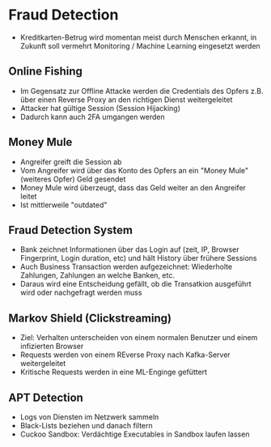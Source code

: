 # Fraud Detection

- Kreditkarten-Betrug wird momentan meist durch Menschen erkannt, in Zukunft soll vermehrt Monitoring / Machine Learning eingesetzt werden

## Online Fishing
- Im Gegensatz zur Offline Attacke werden die Credentials des Opfers z.B. über einen Reverse Proxy an den richtigen Dienst weitergeleitet
- Attacker hat gültige Session (Session Hijacking)
- Dadurch kann auch 2FA umgangen werden

## Money Mule
- Angreifer greift die Session ab
- Vom Angreifer wird über das Konto des Opfers an ein "Money Mule" (weiteres Opfer) Geld gesendet
- Money Mule wird überzeugt, dass das Geld weiter an den Angreifer leitet
- Ist mittlerweile "outdated"

## Fraud Detection System
- Bank zeichnet Informationen über das Login auf (zeit, IP, Browser Fingerprint, Login duration, etc) und hält History über frühere Sessions
- Auch Business Transaction werden aufgezeichnet: Wiederholte Zahlungen, Zahlungen an welche Banken, etc.
- Daraus wird eine Entscheidung gefällt, ob die Transatkion ausgeführt wird oder nachgefragt werden muss

## Markov Shield (Clickstreaming)
- Ziel: Verhalten unterscheiden von einem normalen Benutzer und einem infizierten Browser
- Requests werden von einem REverse Proxy nach Kafka-Server weitergeleitet
- Kritische Requests werden in eine ML-Enginge gefüttert

## APT Detection
- Logs von Diensten im Netzwerk sammeln
- Black-Lists beziehen und danach filtern
- Cuckoo Sandbox: Verdächtige Executables in Sandbox laufen lassen
